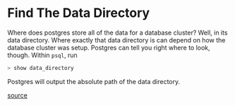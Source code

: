 # Find The Data Directory

Where does postgres store all of the data for a database cluster? Well, in its data directory. Where exactly that data directory is can depend on how the database cluster was setup. Postgres can tell you right where to look, though. Within `psql`, run

```sql
> show data_directory
```

Postgres will output the absolute path of the data directory.

[source](http://dba.stackexchange.com/questions/1350/how-do-i-find-postgresqls-data-directory)
